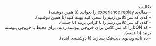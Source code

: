 <div dir='rtl'> <hr2>
  تکالیف:</hr2> <br>
  - مقاله‌ی experience replay را بخوانید (تا همین دوشنبه)<br>
  - کدی که سر کلاس زدیم را سعی کنید بهینه کنید (تا همین دوشنبه).<br>
  - کدی که سر کلاس زدیم را با کراس بزنید (تا جمعه).<br>
- کد DQN را که سر کلاس برای خروجی پیوسته زدیم، برای محیط با خروجی پیوسته بزنید (تا جمعه).<br>
- ده ثانیه ویدیوی دیپ‌فیک بسازید (تا دوشنبه‌ی آینده).

  </div>
